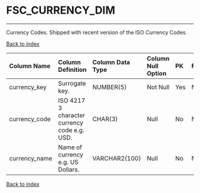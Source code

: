 # FSC_CURRENCY_DIM

---

Currency Codes.  Shipped with recent version of the ISO Currency Codes.

[Back to index](./index.md)

| Column Name   | Column Definition                            | Column Data Type   | Column Null Option   | PK   | FK   |
|:--------------|:---------------------------------------------|:-------------------|:---------------------|:-----|:-----|
| currency_key  | Surrogate key.                               | NUMBER(5)          | Not Null             | Yes  | No   |
| currency_code | ISO 4217 3 character currency code e.g. USD. | CHAR(3)            | Null                 | No   | No   |
| currency_name | Name of currency e.g. US Dollars.            | VARCHAR2(100)      | Null                 | No   | No   |

[Back to index](./index.md)